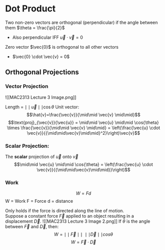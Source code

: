 # Dot Product

Two non-zero vectors are orthogonal (perpendicular) if the angle between them $\theta = \frac{\pi}{2}$
- Also perpendicular IFF $\vec{u} \cdot \vec{v} = 0$

Zero vector $\vec{0}$ is orthogonal to all other vectors
- $\vec{0} \cdot \vec{v} = 0$

## Orthogonal Projections

### Vector Projection

![[MAC2313 Lecture 3 Image.png]]

Length = $\mid\mid \vec{u} \mid\mid \cos{\theta}$
Unit vector: $$\hat{v}=\frac{\vec{v}}{\mid\mid \vec{v} \mid\mid}$$
$$\text{proj}_{\vec{v}}{\vec{u}} = \mid\mid \vec{u} \mid\mid \cos{\theta} \times \frac{\vec{v}}{\mid\mid \vec{v} \mid\mid}
= \left(\frac{\vec{u} \cdot \vec{v}}{{\mid\mid\vec{v}\mid\mid}^2}\right)\vec{v}$$

### Scalar Projection:
The **scalar** projection of $\vec{u}$ onto $\vec{v}$
$$\mid\mid \vec{u} \mid\mid \cos{\theta} = \left(\frac{\vec{u} \cdot \vec{v}}{{\mid\mid\vec{v}\mid\mid}}\right)$$
### Work
$$W=Fd$$W = Work
F = Force
d = distance

Only holds if the force is directed along the line of motion.
\
Suppose a constant force $\vec F$ applied to an object resulting in a displacement $\vec D$.
![[MAC2313 Lecture 3 Image 2.png]]
If $\theta$ is the angle between $\vec F$ and $\vec D$, then:
$$W =\mid\mid\vec{F}\mid\mid\ \mid\mid \vec D \mid\mid cos{\theta}$$
$$W=\vec{F}\cdot\vec{D}$$

